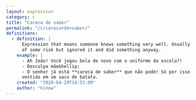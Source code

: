 ```yaml
---
layout: expression
category: c
title: "Careca de saber"
permalink: "/c/careca+de+saber/"
definitions:
  - definition: |
      Expression that means someone knows something very well. Usually emphasizes someone was aware
      of some risk but ignored it and did something anyway.
    example: |
      - Ah João! Você jogou bola de novo com o uniforme da escola?!
      - Desculpa mãe&hellip;
      - O senhor já está **careca de saber** que não pode! Só por isso amanhã você vai pra escola
      vestido em um saco de batata.
    created: "2020-04-29T14:52:00"
    author: "kinow"
---
```

